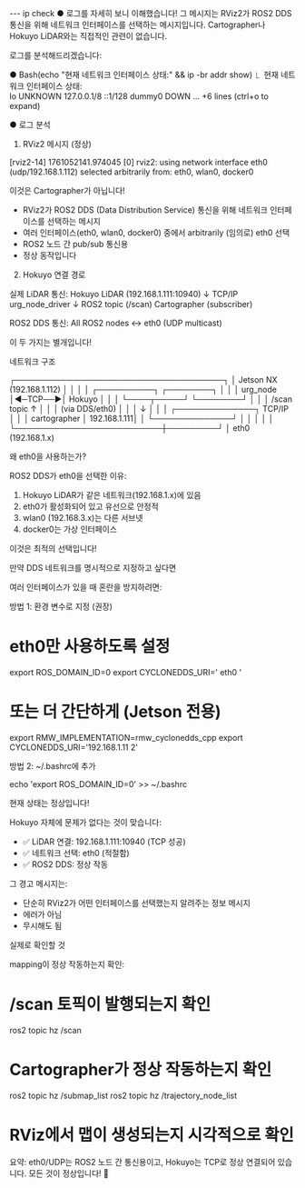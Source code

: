--- ip check
● 로그를 자세히 보니 이해했습니다! 그 메시지는 RViz2가 ROS2 DDS 통신을 위해 네트워크
  인터페이스를 선택하는 메시지입니다. Cartographer나 Hokuyo LiDAR와는 직접적인 관련이
  없습니다.

  로그를 분석해드리겠습니다:

● Bash(echo "현재 네트워크 인터페이스 상태:" && ip -br addr show)
  ⎿  현재 네트워크 인터페이스 상태:                     
     lo               UNKNOWN        127.0.0.1/8 ::1/128
     dummy0           DOWN
     … +6 lines (ctrl+o to expand)

● 로그 분석

  1. RViz2 메시지 (정상)

  [rviz2-14] 1761052141.974045 [0] rviz2: using network interface eth0 (udp/192.168.1.112)
                                        selected arbitrarily from: eth0, wlan0, docker0

  이것은 Cartographer가 아닙니다!
  - RViz2가 ROS2 DDS (Data Distribution Service) 통신을 위해 네트워크 인터페이스를 선택하는
   메시지
  - 여러 인터페이스(eth0, wlan0, docker0) 중에서 arbitrarily (임의로) eth0 선택
  - ROS2 노드 간 pub/sub 통신용
  - 정상 동작입니다

  2. Hokuyo 연결 경로

  실제 LiDAR 통신:
  Hokuyo LiDAR (192.168.1.111:10940)
      ↓ TCP/IP
  urg_node_driver
      ↓ ROS2 topic (/scan)
  Cartographer (subscriber)

  ROS2 DDS 통신:
  All ROS2 nodes ↔ eth0 (UDP multicast)

  이 두 가지는 별개입니다!

  네트워크 구조

  ┌─────────────────────────────────────┐
  │  Jetson NX (192.168.1.112)          │
  │                                     │
  │  ┌──────────┐        ┌────────┐   │
  │  │ urg_node │◄─TCP──►│ Hokuyo │   │
  │  └────┬─────┘        └────────┘   │
  │       │ /scan topic      ↑         │
  │       │ (via DDS/eth0)   │         │
  │       ↓                  │         │
  │  ┌──────────────┐    TCP/IP       │
  │  │ cartographer │    192.168.1.111│
  │  └──────────────┘        │         │
  │                          │         │
  └──────────────────────────┼─────────┘
                             │
                          eth0 (192.168.1.x)

  왜 eth0을 사용하는가?

  ROS2 DDS가 eth0을 선택한 이유:
  1. Hokuyo LiDAR가 같은 네트워크(192.168.1.x)에 있음
  2. eth0가 활성화되어 있고 유선으로 안정적
  3. wlan0 (192.168.3.x)는 다른 서브넷
  4. docker0는 가상 인터페이스

  이것은 최적의 선택입니다!

  만약 DDS 네트워크를 명시적으로 지정하고 싶다면

  여러 인터페이스가 있을 때 혼란을 방지하려면:

  방법 1: 환경 변수로 지정 (권장)

  # eth0만 사용하도록 설정
  export ROS_DOMAIN_ID=0
  export CYCLONEDDS_URI='<CycloneDDS>
    <Domain>
      <General>
        <NetworkInterfaceAddress>eth0</NetworkInterfaceAddress>
      </General>
    </Domain>
  </CycloneDDS>'

  # 또는 더 간단하게 (Jetson 전용)
  export RMW_IMPLEMENTATION=rmw_cyclonedds_cpp
  export CYCLONEDDS_URI='<CycloneDDS><Domain><General><NetworkInterfaceAddress>192.168.1.11
  2</NetworkInterfaceAddress></General></Domain></CycloneDDS>'

  방법 2: ~/.bashrc에 추가

  echo 'export ROS_DOMAIN_ID=0' >> ~/.bashrc

  현재 상태는 정상입니다!

  Hokuyo 자체에 문제가 없다는 것이 맞습니다:
  - ✅ LiDAR 연결: 192.168.1.111:10940 (TCP 성공)
  - ✅ 네트워크 선택: eth0 (적절함)
  - ✅ ROS2 DDS: 정상 작동

  그 경고 메시지는:
  - 단순히 RViz2가 어떤 인터페이스를 선택했는지 알려주는 정보 메시지
  - 에러가 아님
  - 무시해도 됨

  실제로 확인할 것

  mapping이 정상 작동하는지 확인:

  # /scan 토픽이 발행되는지 확인
  ros2 topic hz /scan

  # Cartographer가 정상 작동하는지 확인
  ros2 topic hz /submap_list
  ros2 topic hz /trajectory_node_list

  # RViz에서 맵이 생성되는지 시각적으로 확인

  요약: eth0/UDP는 ROS2 노드 간 통신용이고, Hokuyo는 TCP로 정상 연결되어 있습니다. 모든
  것이 정상입니다! 🎉
